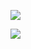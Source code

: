 ![](https://github-readme-stats.vercel.app/api?username=rxdn&show_icons=true&theme=radical)

![](https://github-readme-stats.vercel.app/api/top-langs?username=rxdn&show_icons=true&theme=radical)
